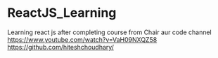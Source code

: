# ReactJS_Learning
Learning react js after completing course from Chair aur code channel https://www.youtube.com/watch?v=VaH09NXQZ58
https://github.com/hiteshchoudhary/

